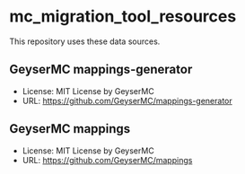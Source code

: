 # mc_migration_tool_resources

This repository uses these data sources.

## GeyserMC mappings-generator

- License: MIT License by GeyserMC
- URL: <https://github.com/GeyserMC/mappings-generator>

## GeyserMC mappings

- License: MIT License by GeyserMC
- URL: <https://github.com/GeyserMC/mappings>
